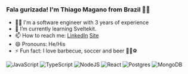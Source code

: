 ### Fala gurizada! I'm Thiago Magano from Brazil 👨‍💻

- 👷‍♂️ I'm a software engineer with 3 years of experience
- 🌱 I’m currently learning Sveltekit.
- 📫 How to reach me:  [LinkedIn](https://linkedin.com/in/thiagomagano) [Site](http://thiagomagano.com.br)
- 😄 Pronouns: He/His
- ⚡ Fun fact: I love barbecue, soccer and beer 🍖🍻⚽

![JavaScript](https://img.shields.io/badge/javascript-%23323330.svg?style=for-the-badge&logo=javascript&logoColor=%23F7DF1E)
![TypeScript](https://img.shields.io/badge/typescript-%23007ACC.svg?style=for-the-badge&logo=typescript&logoColor=white)
![NodeJS](https://img.shields.io/badge/node.js-6DA55F?style=for-the-badge&logo=node.js&logoColor=white)
![React](https://img.shields.io/badge/react-%2320232a.svg?style=for-the-badge&logo=react&logoColor=%2361DAFB)
![Postgres](https://img.shields.io/badge/postgres-%23316192.svg?style=for-the-badge&logo=postgresql&logoColor=white)
![MongoDB](https://img.shields.io/badge/MongoDB-%234ea94b.svg?style=for-the-badge&logo=mongodb&logoColor=white)
